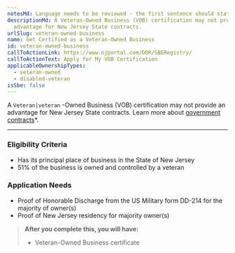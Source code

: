 ```yaml
---
notesMd: Language needs to be reviewed - the first sentence should state a benefit
descriptionMd: A Veteran-Owned Business (VOB) certification may not provide an
  advantage for New Jersey State contracts.
urlSlug: veteran-owned-business
name: Get Certified as a Veteran-Owned Business
id: veteran-owned-business
callToActionLink: https://www.njportal.com/DOR/SBERegistry/
callToActionText: Apply for My VOB Certification
applicableOwnershipTypes:
  - veteran-owned
  - disabled-veteran
isSbe: false
---
```

A `Veteran|veteran` \-Owned Business (VOB) certification may not provide an advantage for New Jersey State contracts. Learn more about [government contracts](https://business.nj.gov/pages/contract-with-new-jersey)*.

- - -

### Eligibility Criteria

* Has its principal place of business in the State of New Jersey
* 51% of the business is owned and controlled by a veteran

### Application Needs

* Proof of Honorable Discharge from the US Military form DD-214 for the majority of owner(s)
* Proof of New Jersey residency for majority owner(s)

> **After you complete this, you will have:**
>
> * Veteran-Owned Business certificate